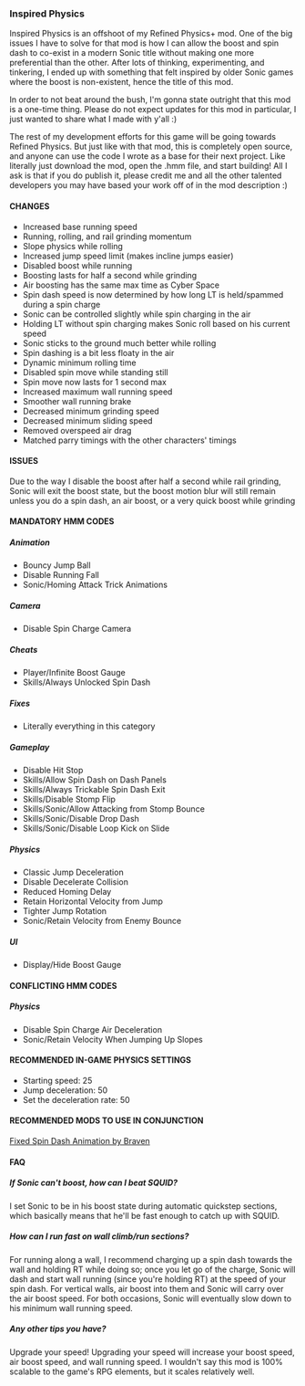 ### Inspired Physics
Inspired Physics is an offshoot of my Refined Physics+ mod. One of the big issues I have to solve for that mod is how I can allow the boost and spin dash to co-exist in a modern Sonic title without making one more preferential than the other. After lots of thinking, experimenting, and tinkering, I ended up with something that felt inspired by older Sonic games where the boost is non-existent, hence the title of this mod.

In order to not beat around the bush, I'm gonna state outright that this mod is a one-time thing. Please do not expect updates for this mod in particular, I just wanted to share what I made with y'all :)

The rest of my development efforts for this game will be going towards Refined Physics. But just like with that mod, this is completely open source, and anyone can use the code I wrote as a base for their next project. Like literally just download the mod, open the .hmm file, and start building! All I ask is that if you do publish it, please credit me and all the other talented developers you may have based your work off of in the mod description :)

#### CHANGES
- Increased base running speed
- Running, rolling, and rail grinding momentum
- Slope physics while rolling
- Increased jump speed limit (makes incline jumps easier)
- Disabled boost while running
- Boosting lasts for half a second while grinding
- Air boosting has the same max time as Cyber Space
- Spin dash speed is now determined by how long LT is held/spammed during a spin charge
- Sonic can be controlled slightly while spin charging in the air
- Holding LT without spin charging makes Sonic roll based on his current speed
- Sonic sticks to the ground much better while rolling
- Spin dashing is a bit less floaty in the air
- Dynamic minimum rolling time
- Disabled spin move while standing still
- Spin move now lasts for 1 second max
- Increased maximum wall running speed
- Smoother wall running brake
- Decreased minimum grinding speed
- Decreased minimum sliding speed
- Removed overspeed air drag
- Matched parry timings with the other characters' timings

#### ISSUES
Due to the way I disable the boost after half a second while rail grinding, Sonic will exit the boost state, but the boost motion blur will still remain unless you do a spin dash, an air boost, or a very quick boost while grinding

#### MANDATORY HMM CODES
##### Animation
- Bouncy Jump Ball
- Disable Running Fall
- Sonic/Homing Attack Trick Animations

##### Camera
- Disable Spin Charge Camera

##### Cheats
- Player/Infinite Boost Gauge
- Skills/Always Unlocked Spin Dash

##### Fixes
- Literally everything in this category

##### Gameplay
- Disable Hit Stop
- Skills/Allow Spin Dash on Dash Panels
- Skills/Always Trickable Spin Dash Exit
- Skills/Disable Stomp Flip
- Skills/Sonic/Allow Attacking from Stomp Bounce
- Skills/Sonic/Disable Drop Dash
- Skills/Sonic/Disable Loop Kick on Slide

##### Physics
- Classic Jump Deceleration
- Disable Decelerate Collision
- Reduced Homing Delay
- Retain Horizontal Velocity from Jump
- Tighter Jump Rotation
- Sonic/Retain Velocity from Enemy Bounce

##### UI
- Display/Hide Boost Gauge

#### CONFLICTING HMM CODES
##### Physics
- Disable Spin Charge Air Deceleration
- Sonic/Retain Velocity When Jumping Up Slopes

#### RECOMMENDED IN-GAME PHYSICS SETTINGS
- Starting speed: 25
- Jump deceleration: 50
- Set the deceleration rate: 50

#### RECOMMENDED MODS TO USE IN CONJUNCTION
[Fixed Spin Dash Animation by Braven](https://gamebanana.com/mods/472987)

#### FAQ
##### If Sonic can't boost, how can I beat SQUID?
I set Sonic to be in his boost state during automatic quickstep sections, which basically means that he'll be fast enough to catch up with SQUID.

##### How can I run fast on wall climb/run sections?
For running along a wall, I recommend charging up a spin dash towards the wall and holding RT while doing so; once you let go of the charge, Sonic will dash and start wall running (since you're holding RT) at the speed of your spin dash. For vertical walls, air boost into them and Sonic will carry over the air boost speed. For both occasions, Sonic will eventually slow down to his minimum wall running speed.

##### Any other tips you have?
Upgrade your speed! Upgrading your speed will increase your boost speed, air boost speed, and wall running speed. I wouldn't say this mod is 100% scalable to the game's RPG elements, but it scales relatively well.
